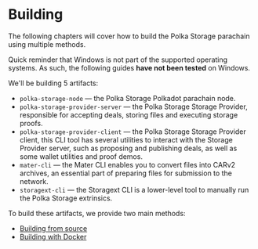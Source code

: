 # Building

The following chapters will cover how to build the Polka Storage parachain using multiple methods.

<div class="warning">
Quick reminder that Windows is not part of the supported operating systems.
As such, the following guides <b>have not been tested</b> on Windows.
</div>


We'll be building 5 artifacts:

* `polka-storage-node` — the Polka Storage Polkadot parachain node.
* `polka-storage-provider-server` — the Polka Storage Storage Provider,
  responsible for accepting deals, storing files and executing storage proofs.
* `polka-storage-provider-client` — the Polka Storage Storage Provider client,
  this CLI tool has several utilities to interact with the Storage Provider server,
  such as proposing and publishing deals, as well as some wallet utilities and proof demos.
* `mater-cli` — the Mater CLI enables you to convert files into CARv2 archives,
  an essential part of preparing files for submission to the network.
* `storagext-cli` — the Storagext CLI is a lower-level tool to manually run the Polka Storage extrinsics.

To build these artifacts, we provide two main methods:

* [Building from source](./source.md)
* [Building with Docker](./docker.md)
